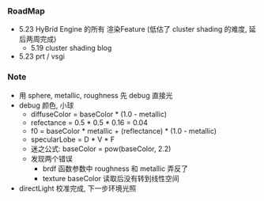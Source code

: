 ### RoadMap

* 5.23 HyBrid Engine 的所有 渲染Feature (低估了 cluster shading 的难度, 延后两周完成)
  * 5.19 cluster shading blog
* 5.23 prt / vsgi

### Note

* 用 sphere, metallic, roughness 先 debug 直接光
* debug 颜色, 小球
  * diffuseColor = baseColor * (1.0 - metallic)
  * refectance = 0.5 * 0.5 * 0.16 = 0.04
  * f0 = baseColor * metallic + (reflectance) * (1.0 - metallic)
  * specularLobe = D * V * F
  * 迷之公式: baseColor = pow(baseColor, 2.2)
  * 发现两个错误
    * brdf 函数参数中 roughness 和 metallic 弄反了
    * texture baseColor 读取后没有转到线性空间
* directLight 校准完成, 下一步环境光照